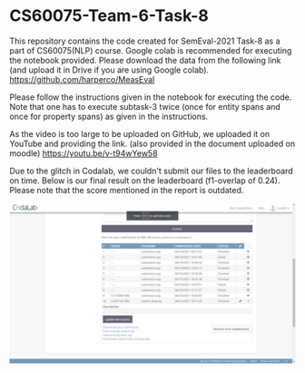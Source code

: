 # CS60075-Team-6-Task-8
This repository contains the code created for SemEval-2021 Task-8 as a part of CS60075(NLP) course.
Google colab is recommended for executing the notebook provided.
Please download the data from the following link (and upload it in Drive if you are using Google colab).
https://github.com/harperco/MeasEval

Please follow the instructions given in the notebook for executing the code. Note that one has to execute subtask-3 twice (once for entity spans and once for property spans) as given in the instructions.

As the video is too large to be uploaded on GitHub, we uploaded it on YouTube and providing the link. (also provided in the document uploaded on moodle)
https://youtu.be/v-t94wYew58  

Due to the glitch in Codalab, we couldn't submit our files to the leaderboard on time. Below is our final result on the leaderboard (f1-overlap of 0.24). Please note that the score mentioned in the report is outdated.

![alt text](https://github.com/sashankbajaru/CS60075-Team-6-Task-8/blob/main/team6_codalab_screenshot.png?raw=true)

